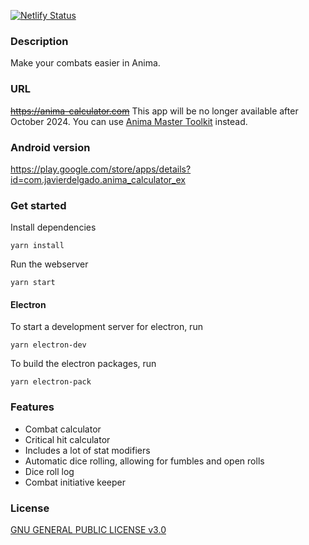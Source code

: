 [![Netlify Status](https://api.netlify.com/api/v1/badges/555f0b47-fc3a-4005-aa2d-4d4680b0e8b1/deploy-status)](https://app.netlify.com/sites/anima-calculator/deploys)

### Description

Make your combats easier in Anima.

### URL

~~https://anima-calculator.com~~ This app will be no longer available after October 2024. You can use [Anima Master Toolkit](https://amt-v3.web.app/) instead.

### Android version

https://play.google.com/store/apps/details?id=com.javierdelgado.anima_calculator_ex

### Get started

Install dependencies

```
yarn install
```

Run the webserver

```
yarn start
```

#### Electron

To start a development server for electron, run

```
yarn electron-dev
```

To build the electron packages, run

```
yarn electron-pack
```

### Features

- Combat calculator
- Critical hit calculator
- Includes a lot of stat modifiers
- Automatic dice rolling, allowing for fumbles and open rolls
- Dice roll log
- Combat initiative keeper

### License

[GNU GENERAL PUBLIC LICENSE v3.0](https://github.com/javier-delgado/anima-calculator-ex/blob/master/LICENSE.txt)
